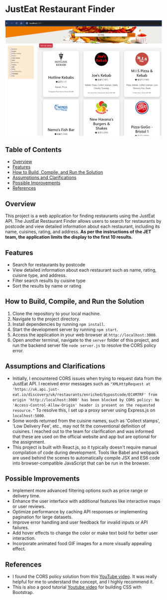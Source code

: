 # JustEat Restaurant Finder
![preview](image.png)



## Table of Contents
- [Overview](#overview)
- [Features](#features)
- [How to Build, Compile, and Run the Solution](#how-to-build-compile-and-run-the-solution)
- [Assumptions and Clarifications](#assumptions-and-clarifications)
- [Possible Improvements](#possible-improvements)
- [References](#references)

## Overview
This project is a web application for finding restaurants using the JustEat API. The JustEat Restaurant Finder allows users to search for restaurants by postcode and view detailed information about each restaurant, including its name, cuisines, rating, and address. **As per the instructions of the JET team, the application limits the display to the first 10 results.**

## Features
- Search for restaurants by postcode
- View detailed information about each restaurant such as name, rating, cuisine type, and address.
- Filter search results by cuisine type
- Sort the results by name or rating

## How to Build, Compile, and Run the Solution
1. Clone the repository to your local machine.
2. Navigate to the project directory.
3. Install dependencies by running `npm install`.
4. Start the development server by running `npm start`.
5. Access the application in your web browser at `http://localhost:3000`.
6. Open another terminal, navigate to the `server` folder of this project, and run the backend server file `node server.js` to resolve the CORS policy error.

## Assumptions and Clarifications
- Initially, I encountered CORS issues when trying to request data from the JustEat API. I received error messages such as `"XMLHttpRequest at 'https://uk.api.just-eat.io/discovery/uk/restaurants/enriched/bypostcode/EC4M7RF' from origin 'http://localhost:3000' has been blocked by CORS policy: No 'Access-Control-Allow-Origin' header is present on the requested resource."` To resolve this, I set up a proxy server using Express.js on `localhost:5000`.
- Some words returned from the cuisine names, such as 'Collect stamps', 'Low Delivery Fee', etc., may not fit the conventional definition of cuisines. I reached out to the team for clarification and was informed that these are used on the official website and app but are optional for the assignment.
- This project is built with React.js, so it typically doesn't require manual compilation of code during development. Tools like Babel and webpack are used behind the scenes to automatically compile JSX and ES6 code into browser-compatible JavaScript that can be run in the browser.

## Possible Improvements
- Implement more advanced filtering options such as price range or delivery time.
- Enhance the user interface with additional features like interactive maps or user reviews.
- Optimize performance by caching API responses or implementing pagination for large datasets.
- Improve error handling and user feedback for invalid inputs or API failures.
- Add hover effects to change the color or make text bold for better user interaction.
- Incorporate animated food GIF images for a more visually appealing effect.

## References
- I found the CORS policy solution from this [YouTube video](https://www.youtube.com/watch?v=PNtFSVU-YTI&list=PLEJukB5b5cE9L1Nw5D2VQrLVDY7uEeaht&index=54). It was really helpful for me to understand the concept, and I highly recommend it.
- This is also a good tutorial [Youtube video](https://youtu.be/phWxA89Dy94?si=znwDHiIqM24-TM7H) for building CSS with Bootstrap.